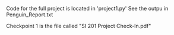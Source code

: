 Code for the full project is located in 'project1.py'
See the outpu in Penguin_Report.txt

Checkpoint 1 is the file called "SI 201 Project Check-In.pdf"



